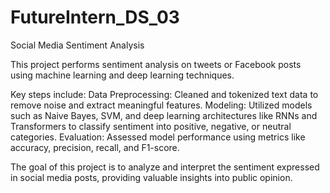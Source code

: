 # FutureIntern_DS_03

Social Media Sentiment Analysis


This project performs sentiment analysis on tweets or Facebook posts using machine learning and deep learning techniques.


Key steps include:
Data Preprocessing: Cleaned and tokenized text data to remove noise and extract meaningful features.
Modeling: Utilized models such as Naive Bayes, SVM, and deep learning architectures like RNNs and Transformers to classify sentiment into positive, negative, or neutral categories.
Evaluation: Assessed model performance using metrics like accuracy, precision, recall, and F1-score.



The goal of this project is to analyze and interpret the sentiment expressed in social media posts, providing valuable insights into public opinion.
